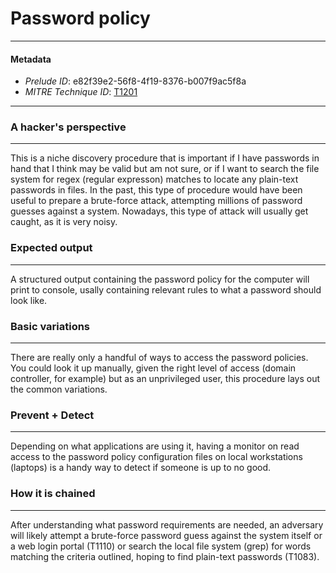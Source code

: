 
# Password policy

---

#### Metadata

- *Prelude ID*: e82f39e2-56f8-4f19-8376-b007f9ac5f8a
- *MITRE Technique ID*: [T1201](https://attack.mitre.org/techniques/T1201/)

---

### A hacker's perspective

---

This is a niche discovery procedure that is important if I have passwords in hand that I think may be valid but am not sure, or if I want to search the file system for regex (regular expresson) matches to locate any plain-text passwords in files. In the past, this type of procedure would have been useful to prepare a brute-force attack, attempting millions of password guesses against a system. Nowadays, this type of attack will usually get caught, as it is very noisy. 

### Expected output

---

A structured output containing the password policy for the computer will print to console, usally containing relevant rules to what a password should look like. 

### Basic variations

---

There are really only a handful of ways to access the password policies. You could look it up manually, given the right level of access (domain controller, for example) but as an unprivileged user, this procedure lays out the common variations. 

### Prevent + Detect

---

Depending on what applications are using it, having a monitor on read access to the password policy configuration files on local workstations (laptops) is a handy way to detect if someone is up to no good. 

### How it is chained

---

After understanding what password requirements are needed, an adversary will likely attempt a brute-force password guess against the system itself or a web login portal (T1110) or search the local file system (grep) for words matching the criteria outlined, hoping to find plain-text passwords (T1083). 
